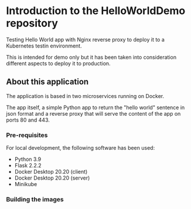 # Introduction to the HelloWorldDemo repository

Testing Hello World app with Nginx reverse proxy to deploy it to a Kubernetes testin environment.

This is intended for demo only but it has been taken into consideration different aspects to deploy it to production.

## About this application

The application is based in two microservices running on Docker.

The app itself, a simple Python app to return the "hello world" sentence in json format and a reverse proxy that will serve the content of the app on ports 80 and 443.

### Pre-requisites

For local development, the following software has been used:

- Python 3.9
- Flask 2.2.2
- Docker Desktop 20.20 (client)
- Docker Desktop 20.20 (server)
- Minikube

### Building the images

